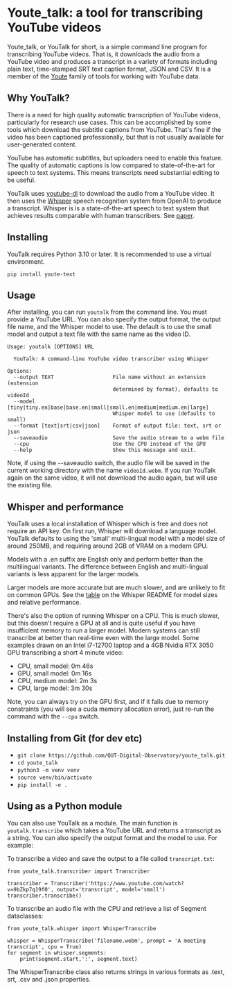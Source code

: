 # Youte_talk: a tool for transcribing YouTube videos

Youte_talk, or YouTalk for short, is a simple command line program for transcribing YouTube videos. That is, it downloads the audio from a YouTube video and produces a transcript in a variety of formats including plain text, time-stamped SRT text caption format, JSON and CSV. It is a member of the [Youte](https://github.com/QUT-Digital-Observatory/youte) family of tools for working with YouTube data.

## Why YouTalk?

There is a need for high quality automatic transcription of YouTube videos, particularly for research use cases. 
This can be accomplished by some tools which download the subtitle captions from YouTube. That's fine if the video has been captioned professionally, but that is not usually available for user-generated content. 

YouTube has automatic subtitles, but uploaders need to enable this feature. The quality of automatic captions is low compared to state-of-the-art for speech to text systems. This means transcripts need substantial editing to be useful.

YouTalk uses [youtube-dl](https://github.com/ytdl-org/youtube-dl) to download the audio from a YouTube video. It then uses the [Whisper](https://github.com/openai/whisper) speech recognition system from OpenAI to produce a transcript. Whisper is is a state-of-the-art speech to text system that achieves results comparable with human transcribers. See [paper](https://arxiv.org/abs/2212.04356). 

## Installing

YouTalk requires Python 3.10 or later. It is recommended to use a virtual environment.

`pip install youte-text`

## Usage

After installing, you can run `youtalk` from the command line. You must provide a YouTube URL. You can also specify the output format, the output file name, and the Whisper model to use. The default is to use the small model and output a text file with the same name as the video ID.

```
Usage: youtalk [OPTIONS] URL

  YouTalk: A command-line YouTube video transcriber using Whisper

Options:
  --output TEXT                   File name without an extension (extension
                                  determined by format), defaults to videoId
  --model [tiny|tiny.en|base|base.en|small|small.en|medium|medium.en|large]
                                  Whisper model to use (defaults to small)
  --format [text|srt|csv|json]    Format of output file: text, srt or json
  --saveaudio                     Save the audio stream to a webm file
  --cpu                           Use the CPU instead of the GPU
  --help                          Show this message and exit.
```

Note, if using the --saveaudio switch, the audio file will be saved in the current working directory with the name `videoId.webm`.
If you run YouTalk again on the same video, it will not download the audio again, but will use the existing file.

## Whisper and performance

YouTalk uses a local installation of Whisper which is free and does not require an API key. 
On first run, Whisper will download a language model. YouTalk defaults to using the 'small' multi-lingual model with a model size of around 250MB, and requiring around 2GB of VRAM on a modern GPU.

Models with a .en suffix are English only and perform better than the multilingual variants. The difference between English and multi-lingual variants is less apparent for the larger models.

Larger models are more accurate but are much slower, and are unlikely to fit on common GPUs. See the [table](https://github.com/openai/whisper) on the Whisper README for model sizes and relative performance.

There's also the option of running Whisper on a CPU. This is much slower, but this doesn't require a GPU at all and is quite useful if you have insufficient memory to run a larger model. Modern systems can still transcribe at better than real-time even with the large model. Some examples drawn on an Intel i7-12700 laptop and a 4GB Nvidia RTX 3050 GPU transcribing a short 4 minute video:

* CPU, small model: 0m 46s
* GPU, small model: 0m 16s
* CPU, medium model: 2m 3s
* CPU, large model: 3m 30s

Note, you can always try on the GPU first, and if it fails due to memory constraints (you will see a cuda memory allocation error), just re-run the command with the `--cpu` switch.

## Installing from Git (for dev etc)

- `git clone https://github.com/QUT-Digital-Observatory/youte_talk.git`
- `cd youte_talk`
- `python3 -m venv venv`
- `source venv/bin/activate`
- `pip install -e .`

## Using as a Python module

You can also use YouTalk as a module. The main function is `youtalk.transcribe` which takes a YouTube URL and returns a transcript as a string. You can also specify the output format and the model to use. For example:

To transcribe a video and save the output to a file called `transcript.txt`:

```python:
from youte_talk.transcriber import Transcriber

transcriber = Transcriber('https://www.youtube.com/watch?v=9bZkp7q19f0', output='transcript', model='small')
transcriber.transcribe()
```

To transcribe an audio file with the CPU and retrieve a list of Segment dataclasses:

```python:
from youte_talk.whisper import WhisperTranscribe

whisper = WhisperTranscribe('filename.webm', prompt = 'A meeting transcript', cpu = True)
for segment in whisper.segments:
    print(segment.start,':', segment.text)
```

The WhisperTranscribe class also returns strings in various formats as .text, srt, .csv and .json properties.


